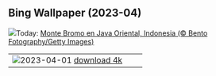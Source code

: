 ## Bing Wallpaper (2023-04)
![](https://www.bing.com/th?id=OHR.JavaBromo_ES-ES8404637069_UHD.jpg&w=1000)Today: [Monte Bromo en Java Oriental, Indonesia (© Bento Fotography/Getty Images)](https://www.bing.com/th?id=OHR.JavaBromo_ES-ES8404637069_UHD.jpg)

|      |      |      |
| :----: | :----: | :----: |
|![](https://www.bing.com/th?id=OHR.FrogMonth_ES-ES0659962691_UHD.jpg&pid=hp&w=384&h=216&rs=1&c=4)2023-04-01 [download 4k](https://www.bing.com/th?id=OHR.FrogMonth_ES-ES0659962691_UHD.jpg)|